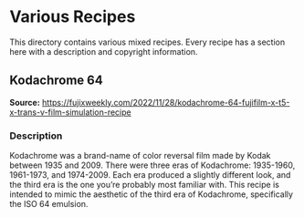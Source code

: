 # Various Recipes

This directory contains various mixed recipes. Every recipe has a section here with a description and copyright information.

## Kodachrome 64

**Source:** https://fujixweekly.com/2022/11/28/kodachrome-64-fujifilm-x-t5-x-trans-v-film-simulation-recipe

### Description

Kodachrome was a brand-name of color reversal film made by Kodak between 1935 and 2009. There were three eras of Kodachrome: 1935-1960, 1961-1973, and 1974-2009. Each era produced a slightly different look, and the third era is the one you’re probably most familiar with. This recipe is intended to mimic the aesthetic of the third era of Kodachrome, specifically the ISO 64 emulsion.
